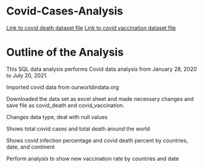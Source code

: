 # Covid-Cases-Analysis
[Link to covid death dataset file](https://docs.google.com/spreadsheets/d/1ZzRRPsLidl6aEvhg6Fi6_tlr0J-sP4jg9kJ3QxBdFvQ/edit?usp=sharing)
[Link to covid vaccination dataset file](https://docs.google.com/spreadsheets/d/1ZzRRPsLidl6aEvhg6Fi6_tlr0J-sP4jg9kJ3QxBdFvQ/edit?usp=sharing)
# Outline of the Analysis
This SQL data analysis performs Covid data analysis from January 28, 2020 to July 20, 2021.

Imported covid data from ourworldindata.org

Downloaded the data set as excel sheet and made necessary changes and save file as covid_death and covid_vaccination.

Changes data type, deal with null values

Shows total covid cases and total death around the world

Shows covid infection percentage and covid death percent by countries, date, and continent

Perform analysis to show new vaccination rate by countries and date
